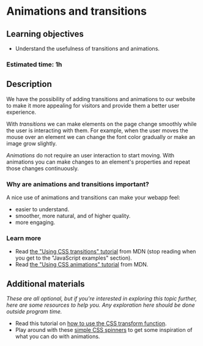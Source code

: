 # Animations and transitions

## Learning objectives

- Understand the usefulness of transitions and animations.

### Estimated time: 1h

## Description

We have the possibility of adding transitions and animations to our website to make it more appealing for visitors and provide them a better user experience.

With _transitions_ we can make elements on the page change smoothly while the user is interacting with them. For example, when the user moves the mouse over an element we can change the font color gradually or make an image grow slightly.

_Animations_ do not require an user interaction to start moving. With animations you can make changes to an element's properties and repeat those changes continuously.

### Why are animations and transitions important?

A nice use of animations and transitions can make your webapp feel:

- easier to understand.
- smoother, more natural, and of higher quality.
- more engaging.

### Learn more

- Read [the "Using CSS transitions" tutorial](https://developer.mozilla.org/en-US/docs/Web/CSS/CSS_Transitions/Using_CSS_transitions) from MDN (stop reading when you get to the "JavaScript examples" section).
- Read [the "Using CSS animations" tutorial](https://developer.mozilla.org/en-US/docs/Web/CSS/CSS_Animations/Using_CSS_animations) from MDN.

## Additional materials

_These are all optional, but if you're interested in exploring this topic further, here are some resources to help you. Any exploration here should be done outside program time._

- Read this tutorial on [how to use the CSS transform function](https://learn.shayhowe.com/advanced-html-css/css-transforms/).
- Play around with these [simple CSS spinners](https://tobiasahlin.com/spinkit/) to get some inspiration of what you can do with animations.
